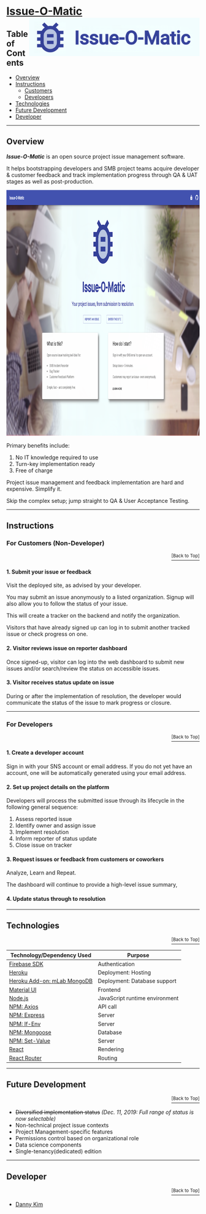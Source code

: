 # <a href="https://issue-manager.herokuapp.com">Issue-O-Matic</a> <img src="https://github.com/danninemx/project-issue-manager/blob/master/client/src/images/issue-logo-horizontal.png/" alt="Issue-O-Matic logo" align="right" height="100"> <a name="top"></a>

## Table of Contents <a name="toc"></a>

- [Overview](#overview)
- [Instructions](#instructions)
  - [Customers](#guide-customer)
  - [Developers](#guide-developer)
- [Technologies](#technologies)
- [Future Development](#future)
- [Developer](#team)

---

## Overview <a name="overview"></a>

**_Issue-O-Matic_** is an open source project issue management software.

It helps bootstrapping developers and SMB project teams acquire developer & customer feedback and track implementation progress through QA & UAT stages as well as post-production.

<p align="center"><img src="https://github.com/danninemx/project-issue-manager/blob/master/client/src/images/issue-screenshot01.png" alt="issue-o-matic screenshot 1" height="640"> </p>

Primary benefits include:

1. No IT knowledge required to use
2. Turn-key implementation ready
3. Free of charge

Project issue management and feedback implementation are hard and expensive. Simplify it.

Skip the complex setup; jump straight to QA & User Acceptance Testing.

---

## Instructions <a name="instructions"></a>

### For Customers (Non-Developer) <a name="guide-customer"></a>

<p align='right'><a href='#top'><sup>[Back to Top]</sup></a></p>

#### 1. Submit your issue or feedback

Visit the deployed site, as advised by your developer.

You may submit an issue anonymously to a listed organization.
Signup will also allow you to follow the status of your issue.

This will create a tracker on the backend and notify the organization.

Visitors that have already signed up can log in to submit another tracked issue or check progress on one.

#### 2. Visitor reviews issue on reporter dashboard

Once signed-up, visitor can log into the web dashboard to submit new issues and/or search/review the status on accessible issues.

#### 3. Visitor receives status update on issue

During or after the implementation of resolution, the developer would communicate the status of the issue to mark progress or closure.

---

### For Developers <a name="guide-developer"></a>

<p align='right'><a href='#top'><sup>[Back to Top]</sup></a></p>

#### 1. Create a developer account

Sign in with your SNS account or email address.
If you do not yet have an account, one will be automatically generated using your email address.

#### 2. Set up project details on the platform

Developers will process the submitted issue through its lifecycle in the following general sequence:

1. Assess reported issue
2. Identify owner and assign issue
3. Implement resolution
4. Inform reporter of status update
5. Close issue on tracker

#### 3. Request issues or feedback from customers or coworkers

Analyze, Learn and Repeat.

The dashboard will continue to provide a high-level issue summary,

#### 4. Update status through to resolution

---

## Technologies <a name="technologies"></a>

<p align='right'><a href='#top'><sup>[Back to Top]</sup></a></p>

| Technology/Dependency Used                                                 | Purpose                        |
| -------------------------------------------------------------------------- | ------------------------------ |
| [Firebase SDK](https://firebase.google.com/docs/auth?authuser=0)           | Authentication                 |
| [Heroku](https://heroku.com)                                               | Deployment: Hosting            |
| [Heroku Add-on: mLab MongoDB](https://elements.heroku.com/addons/mongolab) | Deployment: Database support   |
| [Material UI](https://material-ui.com/)                                    | Frontend                       |
| [Node.js](https://nodejs.org/en/)                                          | JavaScript runtime environment |
| [NPM: Axios](https://www.npmjs.com/package/axios)                          | API call                       |
| [NPM: Express](https://www.npmjs.com/package/express)                      | Server                         |
| [NPM: If-Env](https://www.npmjs.com/package/if-env)                        | Server                         |
| [NPM: Mongoose](https://www.npmjs.com/package/mongoose)                    | Database                       |
| [NPM: Set-Value](https://www.npmjs.com/package/set-value)                  | Server                         |
| [React](https://github.com/facebookincubator/create-react-app)             | Rendering                      |
| [React Router](https://www.npmjs.com/package/react-router-dom)             | Routing                        |

---

## Future Development <a name="future"></a>

<p align='right'><a href='#top'><sup>[Back to Top]</sup></a></p>

- ~~Diversified implementation status~~ _(Dec. 11, 2019: Full range of status is now selectable)_
- Non-technical project issue contexts
- Project Management-specific features
- Permissions control based on organizational role
- Data science components
- Single-tenancy(dedicated) edition

---

## Developer <a name="team"></a>

<p align='right'><a href='#top'><sup>[Back to Top]</sup></a></p>

- [Danny Kim](https://github.com/danninemx)
